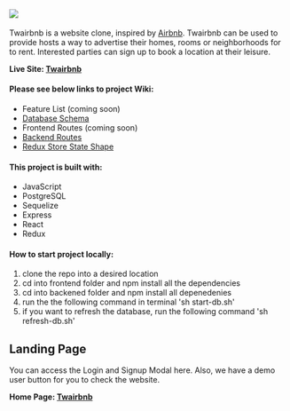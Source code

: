 ## <img className="logoLeft" src="https://i.imgur.com/q2bfjUk.png"></img>



Twairbnb is a website clone, inspired by [Airbnb](https://www.airbnb.com/). Twairbnb can be used to provide hosts a way to advertise their homes, rooms or neighborhoods for to rent. Interested parties can sign up to book a location at their leisure.

**Live Site: [Twairbnb](https://authenticate-mwm.onrender.com)**

#### Please see below links to project Wiki:
* Feature List (coming soon)
* [Database Schema](https://github.com/meyermatt22/AuthenticateMe/wiki/Database-Schema-Twairbnb)
* Frontend Routes (coming soon)
* [Backend Routes](https://github.com/meyermatt22/AuthenticateMe/wiki/Backend-Routes)
* [Redux Store State Shape](https://github.com/meyermatt22/AuthenticateMe/wiki/default-shape)

#### This project is built with:
* JavaScript
* PostgreSQL
* Sequelize
* Express
* React
* Redux

#### How to start project locally:
1. clone the repo into a desired location
2. cd into frontend folder and npm install all the dependencies
3. cd into backened folder and npm install all depenedenies
4. run the the following command in terminal 'sh start-db.sh'
5. if you want to refresh the database, run the following command 'sh refresh-db.sh'

## Landing Page
You can access the Login and Signup Modal here. Also, we have a demo user button for you to check the website.

**Home Page: [Twairbnb](https://authenticate-mwm.onrender.com)**
